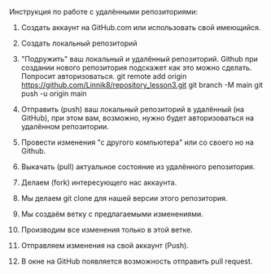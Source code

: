 ﻿Инструкция по работе с удалёнными репозиториями:

1. Создать аккаунт на GitHub.com или использовать свой имеющийся.
2. Создать локальный репозиторий
3. "Подружить" ваш локальный и удалённый репозиторий. Github при создании нового репозитория подскажет как это можно сделать. Попросит авторизоваться.
git remote add origin https://github.com/Linnik8/repository_lesson3.git
git branch -M main
git push -u origin main
4. Отправить (push) ваш локальный репозиторий в удалённый (на GitHub), при этом вам, возможно, нужно будет авторизоваться на удалённом репозитории.
5. Провести изменения "с другого компьютера" или со своего но на Github.
6. Выкачать (pull) актуальное состояние из удалённого репозитория. 


1. Делаем (fork) интересующего нас аккаунта.
2. Мы делаем git clone для нашей версии этого репозитория.
3. Мы создаём ветку с предлагаемыми изменениями.
4. Производим все изменения только в этой ветке.
5. Отправляем изменения на свой аккаунт (Push).
6. В окне на GitHub появляется возможность отправить pull request. 